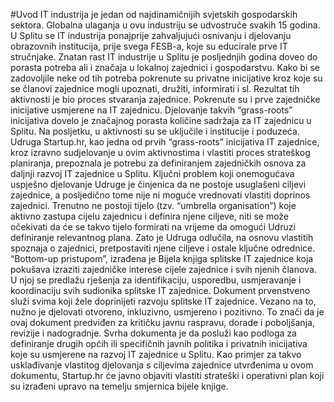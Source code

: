 #Uvod
IT industrija je jedan od najdinamičnijih svjetskih gospodarskih sektora. Globalna ulaganja u ovu industriju se udvostruče svakih 15 godina.  
U Splitu se IT industrija ponajprije zahvaljujući osnivanju i djelovanju obrazovnih institucija, prije svega FESB-a, koje su educirale prve IT stručnjake. 
Znatan rast IT industrije u Splitu je posljednjih godina doveo do porasta potreba ali i značaja u lokalnoj zajednici i gospodarstvu.
Kako bi se zadovoljile neke od tih potreba pokrenute su privatne inicijative kroz koje su se članovi zajednice mogli upoznati, družiti, informirati i sl.
Rezultat tih aktivnosti je bio proces stvaranja zajednice. 
Pokrenute su i prve zajedničke inicijative usmjerene na IT zajednicu.
Djelovanje takvih “grass-roots” inicijativa dovelo je značajnog porasta količine sadržaja za IT zajednicu u Splitu. 
Na posljetku, u aktivnosti su se uključile i institucije i poduzeća.
Udruga Startup.hr, kao jedna od prvih “grass-roots” inicijativa IT zajednice, kroz izravno sudjelovanje u ovim aktivnostima i vlastiti proces strateškog planiranja, prepoznala je potrebu za definiranjem zajedničkih osnova za daljnji razvoj IT zajednice u Splitu.
Ključni problem koji onemogućava uspješno djelovanje Udruge je činjenica da ne postoje usuglašeni ciljevi zajednice, a posljedično tome nije ni moguće vrednovati vlastiti doprinos zajednici.
Trenutno ne postoji tijelo (tzv. “umbrella organisation”) koje aktivno zastupa cijelu zajednicu i definira njene ciljeve, niti se može očekivati da će se takvo tijelo formirati na vrijeme da omogući Udruzi definiranje relevantnog plana.
Zato je  Udruga odlučila, na osnovu vlastitih spoznaja o zajednici, pretpostaviti njene ciljeve i ostale ključne odrednice.
“Bottom-up pristupom”, izrađena je Bijela knjiga splitske IT zajednice koja pokušava izraziti zajedničke interese cijele zajednice i svih njenih članova.
U njoj se predlažu rješenja za identifikaciju, usporedbu, usmjeravanje i koordinaciju svih sudionika splitske IT zajednice.
Dokument prvenstveno služi svima koji žele doprinijeti razvoju splitske IT zajednice. 
Vezano na to, nužno je djelovati otvoreno, inkluzivno, usmjereno i pozitivno. 
To znači da je ovaj dokument predviđen za kritičku javnu raspravu, dorade i poboljšanja, revizije i nadogradnje. 
Svrha dokumenta je da posluži kao podloga za definiranje drugih općih ili specifičnih javnih politika i privatnih inicijativa koje su usmjerene na razvoj IT zajednice u Splitu.
Kao primjer za takvo usklađivanje vlastitog djelovanja s ciljevima zajednice utvrđenima u ovom dokumentu, Startup.hr će javno objaviti vlastiti strateški i operativni plan koji su izrađeni upravo na temelju smjernica bijele knjige.
